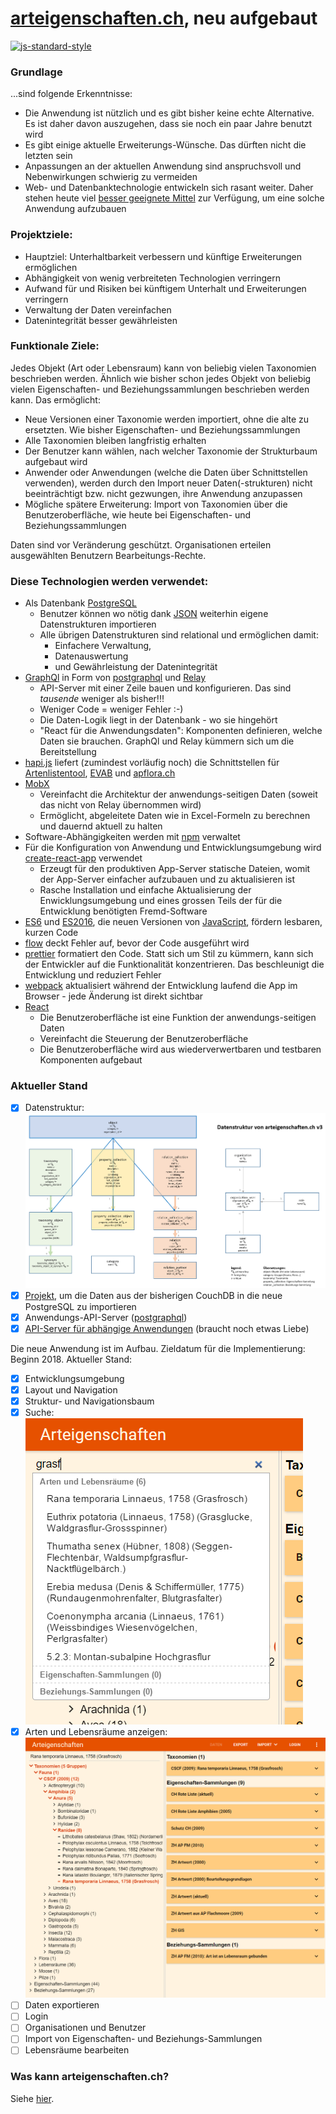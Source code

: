 # [arteigenschaften.ch](http://arteigenschaften.ch), neu aufgebaut

[![js-standard-style](https://img.shields.io/badge/license-ISC-brightgreen.svg)](https://github.com/barbalex/gs/blob/master/license.md)

### Grundlage
...sind folgende Erkenntnisse:

-	Die Anwendung ist nützlich und es gibt bisher keine echte Alternative. Es ist daher davon auszugehen, dass sie noch ein paar Jahre benutzt wird
-	Es gibt einige aktuelle Erweiterungs-Wünsche. Das dürften nicht die letzten sein
-	Anpassungen an der aktuellen Anwendung sind anspruchsvoll und Nebenwirkungen schwierig zu vermeiden
-	Web- und Datenbanktechnologie entwickeln sich rasant weiter. Daher stehen heute viel [besser geeignete Mittel](#diese-technologien-werden-verwendet) zur Verfügung, um eine solche Anwendung aufzubauen

### Projektziele:
-	Hauptziel: Unterhaltbarkeit verbessern und künftige Erweiterungen ermöglichen
-	Abhängigkeit von wenig verbreiteten Technologien verringern
-	Aufwand für und Risiken bei künftigem Unterhalt und Erweiterungen verringern
-	Verwaltung der Daten vereinfachen
-	Datenintegrität besser gewährleisten

### Funktionale Ziele:
Jedes Objekt (Art oder Lebensraum) kann von beliebig vielen Taxonomien beschrieben werden. Ähnlich wie bisher schon jedes Objekt von beliebig vielen Eigenschaften- und Beziehungssammlungen beschrieben werden kann. Das ermöglicht:
-	Neue Versionen einer Taxonomie werden importiert, ohne die alte zu ersetzten. Wie bisher Eigenschaften- und Beziehungssammlungen
-	Alle Taxonomien bleiben langfristig erhalten
-	Der Benutzer kann wählen, nach welcher Taxonomie der Strukturbaum aufgebaut wird
-	Anwender oder Anwendungen (welche die Daten über Schnittstellen verwenden), werden durch den Import neuer Daten(-strukturen) nicht beeinträchtigt bzw. nicht gezwungen, ihre Anwendung anzupassen
-	Mögliche spätere Erweiterung: Import von Taxonomien über die Benutzeroberfläche, wie heute bei Eigenschaften- und Beziehungssammlungen

Daten sind vor Veränderung geschützt. Organisationen erteilen ausgewählten Benutzern Bearbeitungs-Rechte.


### Diese Technologien werden verwendet:

- Als Datenbank [PostgreSQL](https://www.postgresql.org)
  - Benutzer können wo nötig dank [JSON](https://de.wikipedia.org/wiki/JavaScript_Object_Notation) weiterhin eigene Datenstrukturen importieren
  - Alle übrigen Datenstrukturen sind relational und ermöglichen damit:
     - Einfachere Verwaltung,
     - Datenauswertung
     - und Gewährleistung der Datenintegrität
- [GraphQl](https://github.com/facebook/graphql) in Form von [postgraphql](https://github.com/postgraphql/postgraphql) und [Relay](https://facebook.github.io/relay)
  - API-Server mit einer Zeile bauen und konfigurieren. Das sind _tausende_ weniger als bisher!!!
  - Weniger Code = weniger Fehler :-)
  - Die Daten-Logik liegt in der Datenbank - wo sie hingehört
  - "React für die Anwendungsdaten": Komponenten definieren, welche Daten sie brauchen. GraphQl und Relay kümmern sich um die Bereitstellung
- [hapi.js](http://hapijs.com) liefert (zumindest vorläufig noch) die Schnittstellen für [Artenlistentool](http://www.aln.zh.ch/internet/baudirektion/aln/de/naturschutz/naturschutzdaten/tools/artenlistentool.html#a-content), [EVAB](http://www.aln.zh.ch/internet/baudirektion/aln/de/naturschutz/naturschutzdaten/tools/evab.html#a-content) und [apflora.ch](https://github.com/FNSKtZH/apflora)
- [MobX](https://mobx.js.org)
  - Vereinfacht die Architektur der anwendungs-seitigen Daten (soweit das nicht von Relay übernommen wird)
  - Ermöglicht, abgeleitete Daten wie in Excel-Formeln zu berechnen und dauernd aktuell zu halten
- Software-Abhängigkeiten werden mit [npm](https://www.npmjs.com) verwaltet
- Für die Konfiguration von Anwendung und Entwicklungsumgebung wird [create-react-app](https://github.com/facebookincubator/create-react-app) verwendet
  - Erzeugt für den produktiven App-Server statische Dateien, womit der App-Server einfacher aufzubauen und zu aktualisieren ist
  - Rasche Installation und einfache Aktualisierung der Enwicklungsumgebung und eines grossen Teils der für die Entwicklung benötigten Fremd-Software
- [ES6](http://www.ecma-international.org/ecma-262/6.0) und [ES2016](https://www.ecma-international.org/ecma-262/7.0), die neuen Versionen von [JavaScript](http://en.wikipedia.org/wiki/JavaScript), fördern lesbaren, kurzen Code
- [flow](https://flow.org) deckt Fehler auf, bevor der Code ausgeführt wird
- [prettier](https://github.com/prettier/prettier) formatiert den Code. Statt sich um Stil zu kümmern, kann sich der Entwickler auf die Funktionalität konzentrieren. Das beschleunigt die Entwicklung und reduziert Fehler
- [webpack](http://webpack.github.io) aktualisiert während der Entwicklung laufend die App im Browser - jede Änderung ist direkt sichtbar
- [React](https://facebook.github.io/react/index.html)
  - Die Benutzeroberfläche ist eine Funktion der anwendungs-seitigen Daten
  - Vereinfacht die Steuerung der Benutzeroberfläche
  - Die Benutzeroberfläche wird aus wiederverwertbaren und testbaren Komponenten aufgebaut

### Aktueller Stand

- [x] Datenstruktur: ![Datenstruktur](/etc/structure_relational.png?raw=true "Datenstruktur")
- [x] [Projekt](https://github.com/barbalex/ae_import), um die Daten aus der bisherigen CouchDB in die neue PostgreSQL zu importieren
- [x] Anwendungs-API-Server ([postgraphql](https://github.com/postgraphql/postgraphql))
- [x] [API-Server für abhängige Anwendungen](https://github.com/barbalex/ae_api) (braucht noch etwas Liebe)

Die neue Anwendung ist im Aufbau. Zieldatum für die Implementierung: Beginn 2018. Aktueller Stand:

  - [x] Entwicklungsumgebung
  - [x] Layout und Navigation
  - [x] Struktur- und Navigationsbaum
  - [x] Suche: ![Datenstruktur](/etc/grasfrosch_suchen.png?raw=true "Grasfrosch suchen")
  - [x] Arten und Lebensräume anzeigen: ![Datenstruktur](/etc/grasfrosch.png?raw=true "Grasfrosch")
  - [ ] Daten exportieren
  - [ ] Login
  - [ ] Organisationen und Benutzer
  - [ ] Import von Eigenschaften- und Beziehungs-Sammlungen
  - [ ] Lebensräume bearbeiten

### Was kann arteigenschaften.ch?

Siehe [hier](https://github.com/FNSKtZH/artendb_v1/blob/master/README.md).
